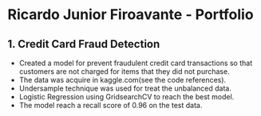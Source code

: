 # Ricardo Junior Firoavante - Portfolio

## 1. Credit Card Fraud Detection

* Created a model for prevent fraudulent credit card transactions so that customers are not charged for items that they did not purchase.
* The data was acquire in kaggle.com(see the code references).
* Undersample technique was used for treat the unbalanced data.
* Logistic Regression using GridsearchCV to reach the best model.
* The model reach a recall score of 0.96 on the test data.
